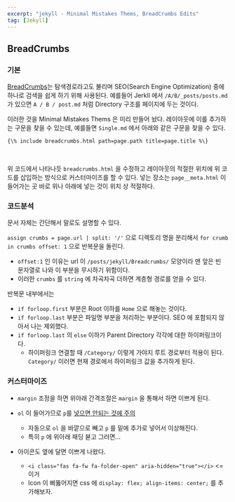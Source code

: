 ```yaml
---
excerpt: "jekyll - Minimal Mistakes Thems, BreadCrumbs Edits"
tag: [Jekyll]
---
```


## BreadCrumbs

### 기본

[BreadCrumbs](https://developers.google.com/search/docs/advanced/structured-data/breadcrumb)는 탐색경로라고도 불리며 SEO(Search Engine Optimization) 중에 하나로 검색을 쉽게 하기 위해 사용된다. 예를들어
Jerkll 에서 ```/A/B/_posts/posts.md``` 가 있으면 ```A / B / post.md``` 처럼 Directory 구조를 페이지에 두는 것이다. 

이러한 것을 Minimal Mistakes Thems 은 미리 만들어 놨다. 레이아웃에 이를 추가하는 구문을 찾을 수 있는데, 예를들면 ```Single.md``` 에서 아래와 같은 구문을 찾을 수 있다.

```
{\% include breadcrumbs.html path=page.path title=page.title %\}
```

<br/>


위 코드에서 나타나듯 ```breadcrumbs.html``` 을 수정하고 레이아웃의 적절한 위치에 위 코드를 삽입하는 방식으로 커스터마이즈를 할 수 있다. 넣는 장소는 ```page__meta.html``` 이 들어가는 곳 바로 위나 아래에 넣는 것이 위치 상 적절하다.


### 코드분석

문서 자체는 간단해서 말로도 설명할 수 있다.

```assign crumbs = page.url | split: '/'``` 으로 디렉토리 명을 분리해서  ``` for crumb in crumbs offset: 1 ```  으로 반복문을 돌린다. 
+ ```offset:1``` 인 이유는 url 이 ```/posts/jekyll/Breadcrumbs/``` 모양이라 맨 앞은 빈 문자열로 나와 이 부분을 무시하기 위함이다.
+ 이러한 ```crumbs``` 를 ```string``` 에 차곡차곡 더하면 계층형 경로를 얻을 수 있다.

반복문 내부에서는 
+ ```if forloop.first``` 부분은 Root 이하를 ```Home``` 으로 해놓는 것이다. 
+ ```if forloop.last``` 부분은 파일명 부분을 처리하는 부분이다. SEO 에 포함되지 않아서 나는 제외했다.
+ ```if forloop.last``` 의 ```else``` 이하가 Parent Directory 각각에 대한 하이퍼링크이다.
  + 하이퍼링크  연결할 때 ```/Category/``` 이렇게 가야지 루트 경로부터 적용이 된다. ```Category/``` 이러면 현재 경로에서 하이퍼링크 값을 추가하게 된다.


### 커스터마이즈

+ ```margin``` 조정을 하면 위아래 간격조절은 ```margin``` 을 통해서 하면 이쁘게 된다.
+ ```ol``` 이 들어가므로 ```p```를 [넣으면 안되는 것에 주의](https://stackoverflow.com/questions/5681481/should-ol-ul-be-inside-p-or-outside)
  + 자동으로 ```ol``` 을 바깥으로 빼고 ```p``` 를 밑에 추가로 넣어서 이상해진다.
  + 특히 ```p``` 에 위아래 패딩 붇고 그러면...

+ 아이콘도 옆에 달면 이쁘게 나왔다.
  + ```<i class="fas fa-fw fa-folder-open" aria-hidden="true"></i>``` <= 이거
  + Icon 이 삐뚫어지면 css 에 ``` display: flex; align-items: center; ``` 를 추가해보자.